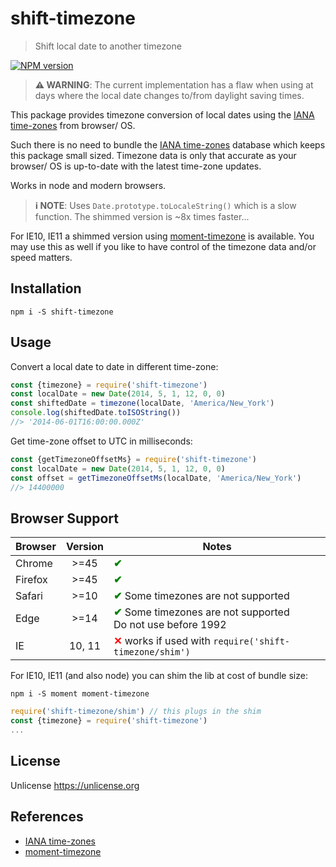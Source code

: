 # shift-timezone

> Shift local date to another timezone

[![NPM version](https://badge.fury.io/js/shift-timezone.svg)](https://www.npmjs.com/package/shift-timezone/)

> **⚠ WARNING**: The current implementation has a flaw when using at days where the local date changes to/from daylight saving times.

This package provides timezone conversion of local dates using the [IANA time-zones][] from browser/ OS.

Such there is no need to bundle the [IANA time-zones][] database which keeps this package small sized.
Timezone data is only that accurate as your browser/ OS is up-to-date with the latest time-zone updates.

Works in node and modern browsers.

> **ℹ NOTE**: Uses `Date.prototype.toLocaleString()` which is a slow function. The shimmed version is ~8x times faster...

For IE10, IE11 a shimmed version using [moment-timezone][] is available. You may use this as well if you like to have control of the timezone data and/or speed matters.

## Installation

```
npm i -S shift-timezone
```

## Usage

Convert a local date to date in different time-zone:

```js
const {timezone} = require('shift-timezone')
const localDate = new Date(2014, 5, 1, 12, 0, 0)
const shiftedDate = timezone(localDate, 'America/New_York')
console.log(shiftedDate.toISOString())
//> '2014-06-01T16:00:00.000Z'
```

Get time-zone offset to UTC in milliseconds:

```js
const {getTimezoneOffsetMs} = require('shift-timezone')
const localDate = new Date(2014, 5, 1, 12, 0, 0)
const offset = getTimezoneOffsetMs(localDate, 'America/New_York')
//> 14400000
```

## Browser Support

| Browser | Version | Notes                        |
| ------- | :-----: | ---------------------------- |
| Chrome  | >=45    | <font color="green">**✔**</font> |
| Firefox | >=45    | <font color="green">**✔**</font> |
| Safari  | >=10    | <font color="green">**✔**</font> Some timezones are not supported |
| Edge    | >=14    | <font color="green">**✔**</font> Some timezones are not supported <br> Do not use before 1992 |
| IE      | 10, 11  | <font color="red">**✕**</font> works if used with `require('shift-timezone/shim')`|

For IE10, IE11 (and also node) you can shim the lib at cost of bundle size:

```
npm i -S moment moment-timezone
```

```js
require('shift-timezone/shim') // this plugs in the shim
const {timezone} = require('shift-timezone')
...
```

## License

Unlicense <https://unlicense.org>

## References

- [IANA time-zones][]
- [moment-timezone][]

[IANA time-zones]: https://www.iana.org/time-zones
[moment-timezone]: http://momentjs.com/timezone/
